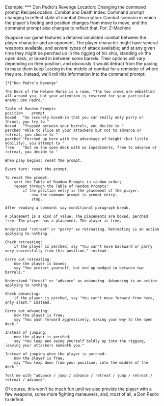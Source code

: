 Example: *** Don Pedro's Revenge
Location: Changing the command prompt
RecipeLocation: Combat and Death
Index: Command prompt changing to reflect state of combat
Description: Combat scenario in which the player's footing and position changes from move to move, and the command prompt also changes to reflect that.
For: Z-Machine

  
Suppose our game features a detailed simulated combat between the player character and an opponent. The player character might have several weapons available, and several types of attack available; and at any given time they might be perched up in the rigging of his ship, standing on the open deck, or boxed in between some barrels. Their options will vary depending on their position, and obviously it would detract from the pacing to make them keep ``look``ing in the middle of combat for a reminder of where they are. Instead, we'll roll this information into the command prompt:

  

``` inform7
{*}"Don Pedro's Revenge"

The Deck of the Helene Marie is a room. "The two crews are embattled all around you, but your attention is reserved for your particular enemy: Don Pedro."

Table of Random Prompts
position	prompt
boxed	"So securely boxed-in that you can really only parry or thrust, you try to "
boxed	"Trapped between your barrels, you decide to "
perched	"Able to slice at your attackers but not to advance or retreat, you choose to "
perched	"Perched up here with the advantage of height (but little mobility), you attempt to "
free	"Out on the open deck with no impediments, free to advance or retreat, you decide to "

When play begins: reset the prompt.

Every turn: reset the prompt.

To reset the prompt:
	sort the Table of Random Prompts in random order;
	repeat through the Table of Random Prompts:
		if the position entry is the placement of the player:
			now the command prompt is prompt entry;
			stop.

After reading a command: say conditional paragraph break.

A placement is a kind of value. The placements are boxed, perched, free. The player has a placement. The player is free.

Understand "retreat" or "parry" as retreating. Retreating is an action applying to nothing.

Check retreating:
	if the player is perched, say "You can't move backward or parry very successfully from this position." instead.

Carry out retreating:
	now the player is boxed;
	say "You protect yourself, but end up wedged in between two barrels."

Understand "thrust" or "advance" as advancing. Advancing is an action applying to nothing.

Check advancing:
	if the player is perched, say "You can't move forward from here, only slash." instead.

Carry out advancing:
	now the player is free;
	say "You push forward aggressively, making your way to the open deck."

Instead of jumping:
	now the player is perched;
	say "You leap and swing yourself boldly up into the rigging, leaving your attackers beneath you."

Instead of jumping when the player is perched:
	now the player is free;
	say "You leap down from your position, into the middle of the deck."

Test me with "advance / jump / advance / retreat / jump / retreat / retreat / advance".
```

  
Of course, this won't be much fun until we also provide the player with a few weapons, some more fighting maneuvers, and, most of all, a Don Pedro to defeat.

